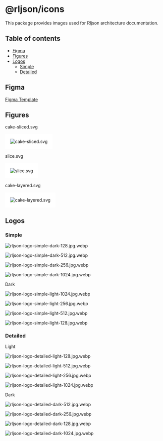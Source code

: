 # @rljson/icons

This package provides images used for Rljson architecture documentation.

## Table of contents <!-- omit in toc -->

- [Figma](#figma)
- [Figures](#figures)
- [Logos](#logos)
  - [Simple](#simple)
  - [Detailed](#detailed)

## Figma

[Figma Template](https://www.figma.com/community/file/1479012733803802350)

## Figures

cake-sliced.svg

<img alt="cake-sliced.svg" src="doc/img/figures/cake-sliced.svg"
  style="background: white;padding:1rem">

slice.svg

<img alt="slice.svg" src="doc/img/figures/slice.svg"
 style="background: white;padding:1rem">

cake-layered.svg

<img alt="cake-layered.svg" src="doc/img/figures/cake-layered.svg"
 style="background: white;padding:1rem">

## Logos

### Simple

![rljson-logo-simple-dark-128.jpg.webp](./doc/img/logo/rljson-logo-simple-dark-128.jpg.webp)

![rljson-logo-simple-dark-512.jpg.webp](./doc/img/logo/rljson-logo-simple-dark-512.jpg.webp)

![rljson-logo-simple-dark-256.jpg.webp](./doc/img/logo/rljson-logo-simple-dark-256.jpg.webp)

![rljson-logo-simple-dark-1024.jpg.webp](./doc/img/logo/rljson-logo-simple-dark-1024.jpg.webp)

Dark

![rljson-logo-simple-light-1024.jpg.webp](./doc/img/logo/rljson-logo-simple-light-1024.jpg.webp)

![rljson-logo-simple-light-256.jpg.webp](./doc/img/logo/rljson-logo-simple-light-256.jpg.webp)

![rljson-logo-simple-light-512.jpg.webp](./doc/img/logo/rljson-logo-simple-light-512.jpg.webp)

![rljson-logo-simple-light-128.jpg.webp](./doc/img/logo/rljson-logo-simple-light-128.jpg.webp)

### Detailed

Light

![rljson-logo-detailed-light-128.jpg.webp](./doc/img/logo/detailed/rljson-logo-detailed-light-128.jpg.webp)

![rljson-logo-detailed-light-512.jpg.webp](./doc/img/logo/detailed/rljson-logo-detailed-light-512.jpg.webp)

![rljson-logo-detailed-light-256.jpg.webp](./doc/img/logo/detailed/rljson-logo-detailed-light-256.jpg.webp)

![rljson-logo-detailed-light-1024.jpg.webp](./doc/img/logo/detailed/rljson-logo-detailed-light-1024.jpg.webp)

Dark

![rljson-logo-detailed-dark-512.jpg.webp](./doc/img/logo/detailed/rljson-logo-detailed-dark-512.jpg.webp)

![rljson-logo-detailed-dark-256.jpg.webp](./doc/img/logo/detailed/rljson-logo-detailed-dark-256.jpg.webp)

![rljson-logo-detailed-dark-128.jpg.webp](./doc/img/logo/detailed/rljson-logo-detailed-dark-128.jpg.webp)

![rljson-logo-detailed-dark-1024.jpg.webp](./doc/img/logo/detailed/rljson-logo-detailed-dark-1024.jpg.webp)
